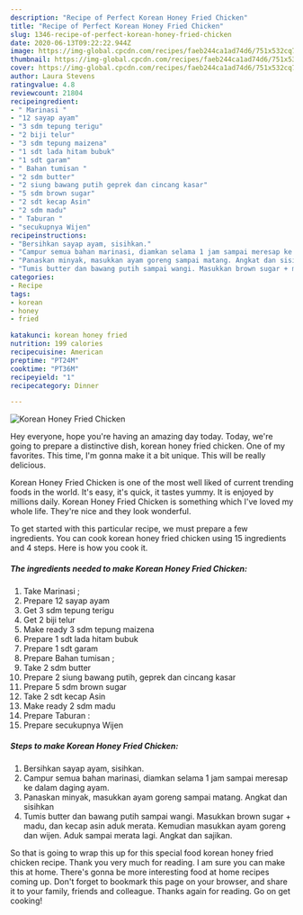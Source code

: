 ```yaml
---
description: "Recipe of Perfect Korean Honey Fried Chicken"
title: "Recipe of Perfect Korean Honey Fried Chicken"
slug: 1346-recipe-of-perfect-korean-honey-fried-chicken
date: 2020-06-13T09:22:22.944Z
image: https://img-global.cpcdn.com/recipes/faeb244ca1ad74d6/751x532cq70/korean-honey-fried-chicken-foto-resep-utama.jpg
thumbnail: https://img-global.cpcdn.com/recipes/faeb244ca1ad74d6/751x532cq70/korean-honey-fried-chicken-foto-resep-utama.jpg
cover: https://img-global.cpcdn.com/recipes/faeb244ca1ad74d6/751x532cq70/korean-honey-fried-chicken-foto-resep-utama.jpg
author: Laura Stevens
ratingvalue: 4.8
reviewcount: 21804
recipeingredient:
- " Marinasi "
- "12 sayap ayam"
- "3 sdm tepung terigu"
- "2 biji telur"
- "3 sdm tepung maizena"
- "1 sdt lada hitam bubuk"
- "1 sdt garam"
- " Bahan tumisan "
- "2 sdm butter"
- "2 siung bawang putih geprek dan cincang kasar"
- "5 sdm brown sugar"
- "2 sdt kecap Asin"
- "2 sdm madu"
- " Taburan "
- "secukupnya Wijen"
recipeinstructions:
- "Bersihkan sayap ayam, sisihkan."
- "Campur semua bahan marinasi, diamkan selama 1 jam sampai meresap ke dalam daging ayam."
- "Panaskan minyak, masukkan ayam goreng sampai matang. Angkat dan sisihkan"
- "Tumis butter dan bawang putih sampai wangi. Masukkan brown sugar + madu, dan kecap asin aduk merata. Kemudian masukkan ayam goreng dan wijen. Aduk sampai merata lagi. Angkat dan sajikan."
categories:
- Recipe
tags:
- korean
- honey
- fried

katakunci: korean honey fried 
nutrition: 199 calories
recipecuisine: American
preptime: "PT24M"
cooktime: "PT36M"
recipeyield: "1"
recipecategory: Dinner

---
```



![Korean Honey Fried Chicken](https://img-global.cpcdn.com/recipes/faeb244ca1ad74d6/751x532cq70/korean-honey-fried-chicken-foto-resep-utama.jpg)

Hey everyone, hope you're having an amazing day today. Today, we're going to prepare a distinctive dish, korean honey fried chicken. One of my favorites. This time, I'm gonna make it a bit unique. This will be really delicious.



Korean Honey Fried Chicken is one of the most well liked of current trending foods in the world. It's easy, it's quick, it tastes yummy. It is enjoyed by millions daily. Korean Honey Fried Chicken is something which I've loved my whole life. They're nice and they look wonderful.


To get started with this particular recipe, we must prepare a few ingredients. You can cook korean honey fried chicken using 15 ingredients and 4 steps. Here is how you cook it.

<!--inarticleads1-->

##### The ingredients needed to make Korean Honey Fried Chicken:

1. Take  Marinasi ;
1. Prepare 12 sayap ayam
1. Get 3 sdm tepung terigu
1. Get 2 biji telur
1. Make ready 3 sdm tepung maizena
1. Prepare 1 sdt lada hitam bubuk
1. Prepare 1 sdt garam
1. Prepare  Bahan tumisan ;
1. Take 2 sdm butter
1. Prepare 2 siung bawang putih, geprek dan cincang kasar
1. Prepare 5 sdm brown sugar
1. Take 2 sdt kecap Asin
1. Make ready 2 sdm madu
1. Prepare  Taburan :
1. Prepare secukupnya Wijen




<!--inarticleads2-->

##### Steps to make Korean Honey Fried Chicken:

1. Bersihkan sayap ayam, sisihkan.
1. Campur semua bahan marinasi, diamkan selama 1 jam sampai meresap ke dalam daging ayam.
1. Panaskan minyak, masukkan ayam goreng sampai matang. Angkat dan sisihkan
1. Tumis butter dan bawang putih sampai wangi. Masukkan brown sugar + madu, dan kecap asin aduk merata. Kemudian masukkan ayam goreng dan wijen. Aduk sampai merata lagi. Angkat dan sajikan.




So that is going to wrap this up for this special food korean honey fried chicken recipe. Thank you very much for reading. I am sure you can make this at home. There's gonna be more interesting food at home recipes coming up. Don't forget to bookmark this page on your browser, and share it to your family, friends and colleague. Thanks again for reading. Go on get cooking!
